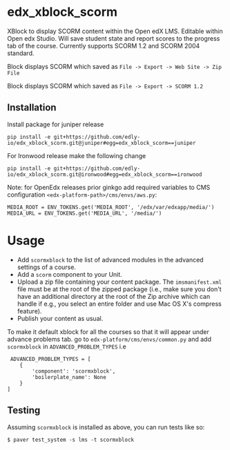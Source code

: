 edx_xblock_scorm
=========================
XBlock to display SCORM content within the Open edX LMS.  Editable within Open edx Studio. Will save student state and report scores to the progress tab of the course.
Currently supports SCORM 1.2 and SCORM 2004 standard.

Block displays SCORM which saved as `File -> Export -> Web Site -> Zip File`

Block displays SCORM which saved as `File -> Export -> SCORM 1.2`


Installation
------------

Install package for juniper release

    pip install -e git+https://github.com/edly-io/edx_xblock_scorm.git@juniper#egg=edx_xblock_scorm==juniper

For Ironwood release make the following change
    
    pip install -e git+https://github.com/edly-io/edx_xblock_scorm.git@ironwood#egg=edx_xblock_scorm==ironwood

Note: for OpenEdx releases prior ginkgo add required variables to CMS configuration ```<edx-platform-path>/cms/envs/aws.py```:

```
MEDIA_ROOT = ENV_TOKENS.get('MEDIA_ROOT', '/edx/var/edxapp/media/')
MEDIA_URL = ENV_TOKENS.get('MEDIA_URL', '/media/')
```

# Usage
* Add `scormxblock` to the list of advanced modules in the advanced settings of a course.
* Add a `scorm` component to your Unit. 
* Upload a zip file containing your content package.  The `imsmanifest.xml` file must be at the root of the zipped package (i.e., make sure you don't have an additional directory at the root of the Zip archive which can handle if e.g., you select an entire folder and use Mac OS X's compress feature).
* Publish your content as usual.

To make it default xblock for all the courses so that it will appear under advance problems tab.
go to `edx-platform/cms/envs/common.py` and add `scormxblock` in `ADVANCED_PROBLEM_TYPES`
i.e    

     ADVANCED_PROBLEM_TYPES = [
        {
            'component': 'scormxblock',
            'boilerplate_name': None
        }
    ] 

Testing
-------

Assuming `scormxblock` is installed as above, you can run tests like so:

    $ paver test_system -s lms -t scormxblock
